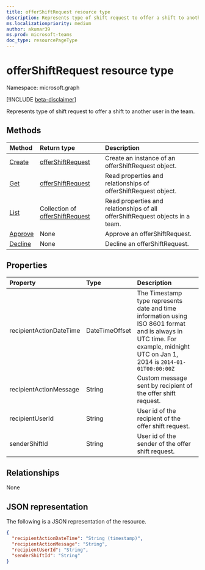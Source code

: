 ```yaml
---
title: offerShiftRequest resource type
description: Represents type of shift request to offer a shift to another user in the team.
ms.localizationpriority: medium
author: akumar39
ms.prod: microsoft-teams
doc_type: resourcePageType
---
```


# offerShiftRequest resource type

Namespace: microsoft.graph

[!INCLUDE [beta-disclaimer](../../includes/beta-disclaimer.md)]

Represents type of shift request to offer a shift to another user in the team.

## Methods

| Method                                         | Return type                                             | Description                                                                   |
| :--------------------------------------------- | :------------------------------------------------------ | :---------------------------------------------------------------------------- |
| [Create](../api/offershiftrequest-post.md)     | [offerShiftRequest](offershiftrequest.md)               | Create an instance of an offerShiftRequest object.                            |
| [Get](../api/offershiftrequest-get.md)         | [offerShiftRequest](offershiftrequest.md)               | Read properties and relationships of offerShiftRequest object.                |
| [List](../api/offershiftrequest-list.md)       | Collection of [offerShiftRequest](offershiftrequest.md) | Read properties and relationships of all offerShiftRequest objects in a team. |
| [Approve](../api/offershiftrequest-approve.md) | None                                                    | Approve an offerShiftRequest.                                                 |
| [Decline](../api/offershiftrequest-decline.md) | None                                                    | Decline an offerShiftRequest.                                                 |

## Properties

| Property                | Type           | Description                                                                                                                                                                 |
| :---------------------- | :------------- | :-------------------------------------------------------------------------------------------------------------------------------------------------------------------------- |
| recipientActionDateTime | DateTimeOffset | The Timestamp type represents date and time information using ISO 8601 format and is always in UTC time. For example, midnight UTC on Jan 1, 2014 is `2014-01-01T00:00:00Z` |
| recipientActionMessage  | String         | Custom message sent by recipient of the offer shift request.                                                                                                                |
| recipientUserId         | String         | User id of the recipient of the offer shift request.                                                                                                                        |
| senderShiftId           | String         | User id of the sender of the offer shift request.                                                                                                                           |

## Relationships

None

## JSON representation

The following is a JSON representation of the resource.

<!-- {
  "blockType": "resource",
  "optionalProperties": [

  ],
  "@odata.type": "microsoft.graph.offerShiftRequest"
}-->

```json
{
  "recipientActionDateTime": "String (timestamp)",
  "recipientActionMessage": "String",
  "recipientUserId": "String",
  "senderShiftId": "String"
}
```

<!-- uuid: 16cd6b66-4b1a-43a1-adaf-3a886856ed98
2019-02-04 14:57:30 UTC -->

<!-- {
  "type": "#page.annotation",
  "description": "offerShiftRequest resource",
  "keywords": "",
  "section": "documentation",
  "tocPath": ""
}-->
